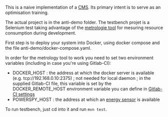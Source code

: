 This is a naive implementation of a [CMS](https://en.wikipedia.org/wiki/Content_management_system). Its primary intent is to serve as an optimisation training.

The actual project is in the anti-demo folder. The testbench projet is a Selenium test taking advantage of the [metrologie tool](https://gitlab.cluster.ensisa.uha.fr/ecoconception/metrologie) for mesuring resource consumption during development.

First step is to deploy your system into Docker, using docker compose and the file anti-demo/docker-compose.yaml.

In order for the metrology tool to work you need to set two environment variables (including in case you're using Gitlab-CI):
* DOCKER_HOST : the address at which the docker server is available (e.g. tcp://192.168.0.10:2375) ; not needed for local daemon ; in the supplied Gitlab-CI file, this variable is set by the DOCKER_REMOTE_HOST environment variable you can define in [Gitlab-CI settings](https://docs.gitlab.com/ee/ci/variables/#define-a-cicd-variable-in-the-ui)
* POWERSPY_HOST : the address at which an [energy sensor](https://gitlab.cluster.ensisa.uha.fr/ecoconception/powerspy-java) is available

To run testbench, just cd into it and run `mvn test`.

